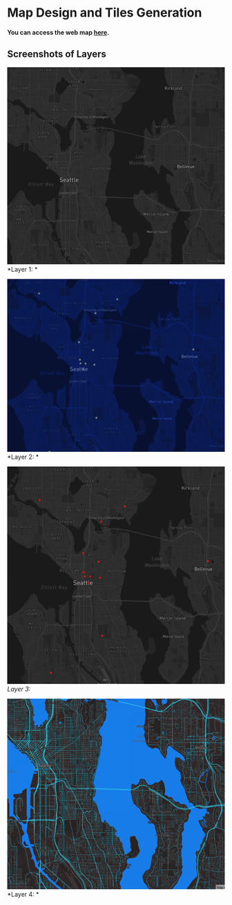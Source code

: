 # Map Design and Tiles Generation

#### You can access the web map [here](https://raw.githack.com/bkadir/lab4/index.html).

## Screenshots of Layers

![Layer 1](img/1.png)
*Layer 1: *

![Layer 2](img/2.png)
*Layer 2: *

![Layer 3](img/3.png)
*Layer 3:*

![Layer 4](img/4.png)
*Layer 4: *


